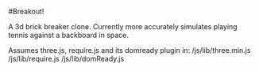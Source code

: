 #Breakout!

A 3d brick breaker clone.
Currently more accurately simulates playing tennis against a backboard in space.

Assumes three.js, require.js and its domready plugin in:
  /js/lib/three.min.js
  /js/lib/require.js
  /js/lib/domReady.js
